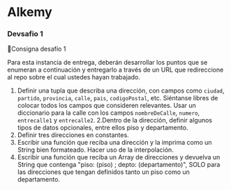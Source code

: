 # Alkemy
### Devsafio 1

🚀Consigna desafío 1
 
Para esta instancia de entrega, deberán desarrollar los puntos que se enumeran a continuación y entregarlo a través de un URL que redireccione al repo sobre el cual ustedes hayan trabajado.
 
1. Definir una tupla que describa una dirección, con campos como `ciudad`, `partido`, `provincia`, `calle`, `pais`, `codigoPostal`, etc.
Siéntanse libres de colocar todos los campos que consideren relevantes. Usar un diccionario para la calle con los campos `nombreDeCalle`, `numero`, `entrecalle1` y `entrecalle2`.
2.Dentro de la dirección, definir algunos tipos de datos opcionales, entre ellos piso y departamento.
3. Definir tres direcciones en constantes.
4. Escribir una función que reciba una dirección y la imprima como un String bien formateado. Hacer uso de la interpolación.
5. Escribir una función que reciba un Array de direcciones y devuelva un String que contenga "piso: \(piso) ; depto: \(departamento)", SOLO para las direcciones que tengan definidos tanto un piso como un departamento.
